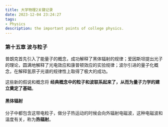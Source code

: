 ```yaml
---
title: 大学物理2关键记录
date: 2023-12-04 23:24:27
tags:
- Physics
description: the important points of college physics. 
---
```


### 第十五章 波与粒子

普朗克首先引入了能量子的概念，成功解释了黑体辐射的规律；爱因斯坦提出光子的理论，圆满地解释了光电效应和康普顿效应的实验规律；波尔引进的量子化概念，在解释氢原子光谱的规律性上取得了极大的成功。

这些新的假说和概念将 **经典概念中的粒子和波联系起来了，从而为量子力学的建立奠定了基础**。

#### 黑体辐射

分子中都包含这带电粒子，做分子热运动的时候会向外辐射电磁波，这种电磁波和温度有关，称为**热辐射**。